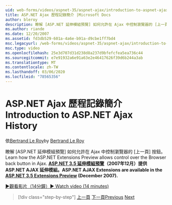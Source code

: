 ```yaml
---
uid: web-forms/videos/aspnet-35/aspnet-ajax/introduction-to-aspnet-ajax-history
title: ASP.NET Ajax 歷程記錄簡介 |Microsoft Docs
author: bleroy
description: 瞭解 [ASP.NET 延伸模組預覽] 如何允許在 Ajax 中控制瀏覽器的 [上一頁] 按鈕。 ASP.NET AJAX Extensions 可在 ASP.NET 3.5 Extens 中取得 。
ms.author: riande
ms.date: 12/20/2007
ms.assetid: fd3db529-601a-4a6e-b91a-d9cbe1ff7bd4
msc.legacyurl: /web-forms/videos/aspnet-35/aspnet-ajax/introduction-to-aspnet-ajax-history
msc.type: video
ms.openlocfilehash: 25e3d707d31d238d8a237d9bfefcfea5ea736c44
ms.sourcegitcommit: e7e91932a6e91a63e2e46417626f39d6b244a3ab
ms.translationtype: MT
ms.contentlocale: zh-TW
ms.lasthandoff: 03/06/2020
ms.locfileid: "78565356"
---
```

# <a name="introduction-to-aspnet-ajax-history"></a><span data-ttu-id="b8a47-104">ASP.NET Ajax 歷程記錄簡介</span><span class="sxs-lookup"><span data-stu-id="b8a47-104">Introduction to ASP.NET Ajax History</span></span>

<span data-ttu-id="b8a47-105">依[Bertrand Le Roy](https://github.com/bleroy)</span><span class="sxs-lookup"><span data-stu-id="b8a47-105">by [Bertrand Le Roy](https://github.com/bleroy)</span></span>

<span data-ttu-id="b8a47-106">瞭解 [ASP.NET 延伸模組預覽] 如何允許在 Ajax 中控制瀏覽器的 [上一頁] 按鈕。</span><span class="sxs-lookup"><span data-stu-id="b8a47-106">Learn how the ASP.NET Extensions Preview allows control over the Browser back button in Ajax.</span></span> <span data-ttu-id="b8a47-107">**[ASP.NET 3.5 延伸模組預覽](https://www.asp.net/downloads/35-sp1#find)（2007年12月）提供 ASP.NET AJAX 延伸模組。**</span><span class="sxs-lookup"><span data-stu-id="b8a47-107">**ASP.NET AJAX Extensions are available in the [ASP.NET 3.5 Extensions Preview](https://www.asp.net/downloads/35-sp1#find) (December 2007).**</span></span>

[<span data-ttu-id="b8a47-108">&#9654;觀看影片（14分鐘）</span><span class="sxs-lookup"><span data-stu-id="b8a47-108">&#9654; Watch video (14 minutes)</span></span>](https://channel9.msdn.com/Blogs/ASP-NET-Site-Videos/introduction-to-aspnet-ajax-history)

> [!div class="step-by-step"]
> <span data-ttu-id="b8a47-109">[上一頁](adonet-data-services-with-aspnet-ajax-support.md)
> [下一頁](using-script-combining-to-improve-ajax-performance.md)</span><span class="sxs-lookup"><span data-stu-id="b8a47-109">[Previous](adonet-data-services-with-aspnet-ajax-support.md)
[Next](using-script-combining-to-improve-ajax-performance.md)</span></span>
